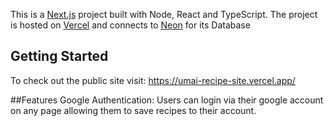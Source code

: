 This is a [Next.js](https://nextjs.org) project built with Node, React and TypeScript.
The project is hosted on [Vercel](https://vercel.com/) and connects to [Neon](https://neon.com) for its Database

## Getting Started
To check out the public site visit: https://umai-recipe-site.vercel.app/

##Features
Google Authentication: Users can login via their google account on any page allowing them to save recipes to their account.

